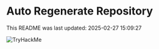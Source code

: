 # Auto Regenerate Repository

This README was last updated: 2025-02-27 15:09:27

 ![TryHackMe](https://tryhackme.com/badge/533634)